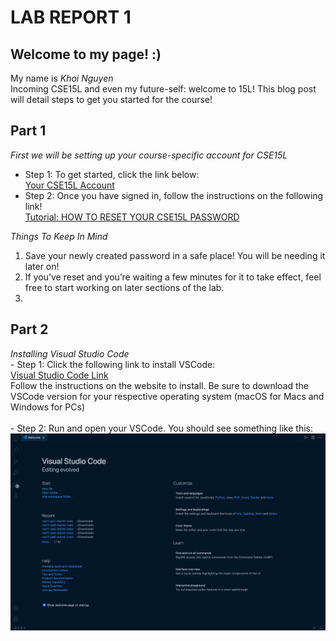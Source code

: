 # LAB REPORT 1

## **Welcome to my page! :)**

My name is *Khoi Nguyen*<br>
Incoming CSE15L and even my future-self: welcome to 15L! This blog post will detail steps to get you started for the course!

## **Part 1**
*First we will be setting up your course-specific account for CSE15L*<br>
   - Step 1: To get started, click the link below:<br>
              [Your CSE15L Account](https://sdacs.ucsd.edu/~icc/index.php)<br>         
   - Step 2: Once you have signed in, follow the instructions on the following link!<br>
              [Tutorial: HOW TO RESET YOUR CSE15L PASSWORD](https://drive.google.com/file/d/17IDZn8Qq7Q0RkYMxdiIR0o6HJ3B5YqSW/view)<br> 
              
*Things To Keep In Mind*<br>
1. Save your newly created password in a safe place! You will be needing it later on!<br>
2. If you’ve reset and you’re waiting a few minutes for it to take effect, feel free to start working on later sections of the lab.<br>
3. 

## **Part 2**
*Installing Visual Studio Code*<br>
    - Step 1: Click the following link to install VSCode:<br>
              [Visual Studio Code Link](https://code.visualstudio.com/)<br>
              Follow the instructions on the website to install. Be sure to download the VSCode version for your respective operating system (macOS for Macs and Windows for PCs)<br>          
    - Step 2: Run and open your VSCode. You should see something like this:<br>
              ![Image](vsc1.jpg)<br>
              


